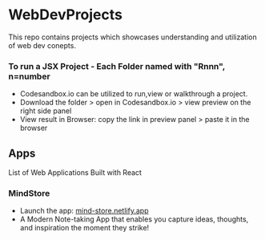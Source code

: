 # WebDevProjects
This repo contains projects which showcases understanding and utilization of web dev conepts.

### To run a JSX Project - Each Folder named with "Rnnn", n=number
- Codesandbox.io can be utilized to run,view or walkthrough a project.
- Download the folder > open in Codesandbox.io > view preview on the right side panel
- View result in Browser: copy the link in preview panel > paste it in the browser 

## Apps 
List of Web Applications Built with React 
 ### MindStore 
 - Launch the app: [mind-store.netlify.app](https://mind-store.netlify.app/)
- A Modern Note-taking App that enables you capture ideas, thoughts, and inspiration the moment they strike! <br>
